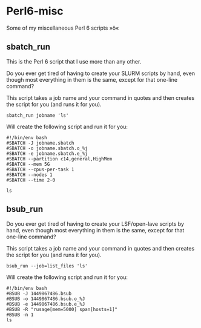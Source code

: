 # Perl6-misc
Some of my miscellaneous Perl 6 scripts »ö« 

## sbatch_run 

This is the Perl 6 script that I use more than any other.

Do you ever get tired of having to create your SLURM scripts by hand, even though most everything in them is the same, except for that one-line command?

This script takes a job name and your command in quotes and then creates the script for you (and runs it for you).

    sbatch_run jobname 'ls'

Will create the following script and run it for you:

    #!/bin/env bash
    #SBATCH -J jobname.sbatch
    #SBATCH -o jobname.sbatch.o_%j
    #SBATCH -e jobname.sbatch.e_%j
    #SBATCH --partition c14,general,HighMem
    #SBATCH --mem 5G
    #SBATCH --cpus-per-task 1
    #SBATCH --nodes 1
    #SBATCH --time 2-0

    ls

## bsub_run 

Do you ever get tired of having to create your LSF/open-lave scripts by hand, even though most everything in them is the same, except for that one-line command?

This script takes a job name and your command in quotes and then creates the script for you (and runs it for you).

    bsub_run --job=list_files 'ls'

Will create the following script and run it for you:

    #!/bin/env bash
    #BSUB -J 1449867486.bsub
    #BSUB -o 1449867486.bsub.o_%J
    #BSUB -e 1449867486.bsub.e_%J
    #BSUB -R "rusage[mem=5000] span[hosts=1]"
    #BSUB -n 1
    ls
